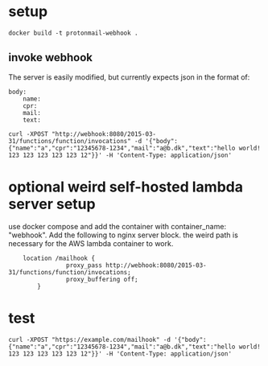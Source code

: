 # setup
`docker build -t protonmail-webhook .`

## invoke webhook
The server is easily modified, but currently expects json in the format of:
```
body:
	name:
	cpr:
	mail:
	text:
```
`curl -XPOST "http://webhook:8080/2015-03-31/functions/function/invocations" -d '{"body": {"name":"a","cpr":"12345678-1234","mail":"a@b.dk","text":"hello world! 123 123 123 123 123 12"}}' -H 'Content-Type: application/json'`

# optional weird self-hosted lambda server setup
use docker compose and add the container with container_name: "webhook". Add the following to nginx server block. the weird path is necessary for the AWS lambda container to work. 
```
	location /mailhook {
                proxy_pass http://webhook:8080/2015-03-31/functions/function/invocations;
                proxy_buffering off;
        }
```

# test
`curl -XPOST "https://example.com/mailhook" -d '{"body": {"name":"a","cpr":"12345678-1234","mail":"a@b.dk","text":"hello world! 123 123 123 123 123 12"}}' -H 'Content-Type: application/json'`
